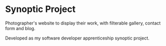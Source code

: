 # Synoptic Project
Photographer's website to display their work, with filterable gallery, contact form and blog.

Developed as my software developer apprenticeship synoptic project.
